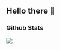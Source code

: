 ## Hello there 👋

### Github Stats
<a href="https://github.com/anuraghazra/github-readme-stats"  >
<img src="https://github-readme-stats.vercel.app/api/top-langs/?username=McMichalek&langs_count=10&count_private=true&layout=compact&theme=dark&hide_border=true&bg_color=0D1117"/>
</a>
